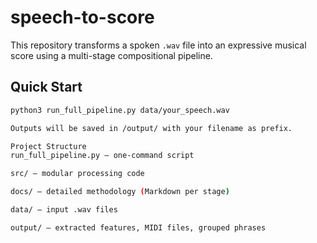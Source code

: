 # speech-to-score

This repository transforms a spoken `.wav` file into an expressive musical score using a multi-stage compositional pipeline.

## Quick Start

```bash
python3 run_full_pipeline.py data/your_speech.wav

Outputs will be saved in /output/ with your filename as prefix.

Project Structure
run_full_pipeline.py – one-command script

src/ – modular processing code

docs/ – detailed methodology (Markdown per stage)

data/ – input .wav files

output/ – extracted features, MIDI files, grouped phrases
